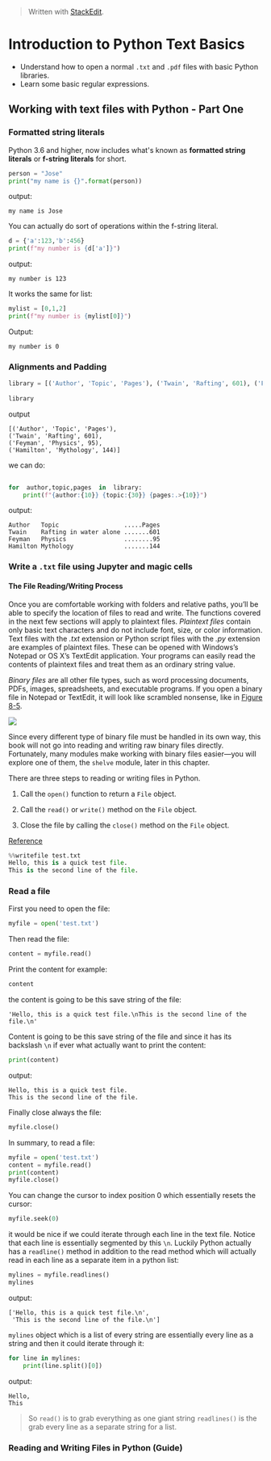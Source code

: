 > Written with [StackEdit](https://stackedit.io/).

# Introduction to Python Text Basics

- Understand how to open a normal `.txt` and `.pdf` files with basic Python libraries.
- Learn some basic regular expressions.

## Working with text files with Python - Part One

### Formatted string literals
Python 3.6 and higher, now includes what's known as **formatted string literals** or **f-string literals** for short.
```python
person = "Jose"
print("my name is {}".format(person))
```
output:
```
my name is Jose
```
You can actually do sort of operations within the f-string literal.
```python
d = {'a':123,'b':456}
print(f"my number is {d['a']}")
```
output:
```
my number is 123
```
  
It works the same for list:
```python
mylist = [0,1,2]
print(f"my number is {mylist[0]}")
```
Output:
```
my number is 0
```
### Alignments and Padding

```python
library = [('Author', 'Topic', 'Pages'), ('Twain', 'Rafting', 601), ('Feyman', 'Physics', 95), ('Hamilton', 'Mythology', 144)]
  
library
```
output
```
[('Author', 'Topic', 'Pages'), 
('Twain', 'Rafting', 601), 
('Feyman', 'Physics', 95), 
('Hamilton', 'Mythology', 144)]
```
we can do:
```python
  
for  author,topic,pages  in  library:  
	print(f"{author:{10}} {topic:{30}} {pages:.>{10}}")
```
output:
```
Author   Topic                  .....Pages 
Twain    Rafting in water alone .......601 
Feyman   Physics 				........95 
Hamilton Mythology 				.......144
```

### Write a `.txt` file using Jupyter and magic cells

####  The File Reading/Writing Process

Once you are comfortable working with folders and relative paths, you’ll be able to specify the location of files to read and write. The functions covered in the next few sections will apply to plaintext files.  _Plaintext files_  contain only basic text characters and do not include font, size, or color information. Text files with the  _.txt_  extension or Python script files with the  _.py_  extension are examples of plaintext files. These can be opened with Windows’s Notepad or OS X’s TextEdit application. Your programs can easily read the contents of plaintext files and treat them as an ordinary string value.

_Binary files_  are all other file types, such as word processing documents, PDFs, images, spreadsheets, and executable programs. If you open a binary file in Notepad or TextEdit, it will look like scrambled nonsense, like in  [Figure 8-5](https://automatetheboringstuff.com/chapter8/#calibre_link-86 "Figure 8-5. The Windows calc.exe program opened in Notepad").

![](https://automatetheboringstuff.com/images/000046.jpg)

Since every different type of binary file must be handled in its own way, this book will not go into reading and writing raw binary files directly. Fortunately, many modules make working with binary files easier—you will explore one of them, the  `shelve`  module, later in this chapter.

There are three steps to reading or writing files in Python.

1.  Call the  `open()`  function to return a  `File`  object.
    
2.  Call the  `read()`  or  `write()`  method on the  `File`  object.
    
3.  Close the file by calling the  `close()`  method on the  `File`  object.

[Reference](https://automatetheboringstuff.com/chapter8/)

```python
%%writefile test.txt
Hello, this is a quick test file.
This is the second line of the file.
```

### Read a file

First you need to open the file:
```python
myfile = open('test.txt')
```
Then read the file:
```python
content = myfile.read()
```
Print the content for example:
```python
content
```
the content is going to be this save string of the file:
```
'Hello, this is a quick test file.\nThis is the second line of the file.\n'
```
Content is going to be this save string of the file and since it has its backslash `\n` if ever what actually want to print the content:
```python
print(content)
```
output:
```
Hello, this is a quick test file.
This is the second line of the file.
```
Finally close always the file:
```python
myfile.close()
```
In summary, to read a file:
```python
myfile = open('test.txt')
content = myfile.read()
print(content)
myfile.close()
```
You can change the cursor to index position 0 which essentially resets the cursor:
```python
myfile.seek(0)
```
it would be nice if we could iterate through each line in the text file. Notice that each line is essentially segmented by this `\n`. Luckily Python actually has a `readline()` method in addition to the read method which will actually read in each line as a separate item in a python list:
```python
mylines = myfile.readlines()
mylines
```
output:
```
['Hello, this is a quick test file.\n',
 'This is the second line of the file.\n']
```
`mylines` object which is a list of every string are essentially every line as a string and then it could iterate through it:
```python
for line in mylines:
    print(line.split()[0])
```
output:
```
Hello,
This
```
>So `read()` is to grab everything as one giant string `readlines()` is the grab every line as a separate string for a list.

### Reading and Writing Files in Python (Guide)


<!--stackedit_data:
eyJoaXN0b3J5IjpbMzA5Mzc2NTcxLC0xMTU3NTA1MDY4LC0xMj
k5MDEzMjAzLDEwMzIzMTU3ODUsLTU4ODczNTU0NSwtMjA0MTcx
MzU2MF19
-->